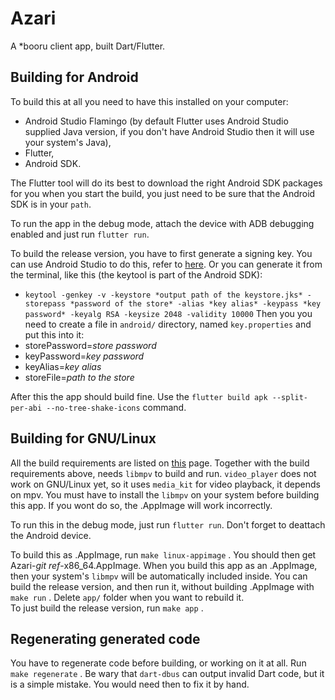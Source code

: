 # Azari

A *booru client app, built Dart/Flutter.

## Building for Android

To build this at all you need to have this installed on your computer:
- Android Studio Flamingo (by default Flutter uses Android Studio supplied Java version, if you don't have Android Studio then it will use your system's Java),
- Flutter,
- Android SDK.

The Flutter tool will do its best to download the right Android SDK packages for you when you start the build, you just need to be sure that the Android SDK is in your `path`.

To run the app in the debug mode, attach the device with ADB debugging enabled and just run `flutter run`.

To build the release version, you have to first generate a signing key.
You can use Android Studio to do this, refer to [here](https://developer.android.com/studio/publish/app-signing#generate-key).
Or you can generate it from the terminal, like this (the keytool is part of the Android SDK):
- `keytool -genkey -v -keystore *output path of the keystore.jks* -storepass *password of the store* -alias *key alias* -keypass *key password* -keyalg RSA -keysize 2048 -validity 10000`
Then you you need to create a file in `android/` directory, named `key.properties` and put this into it:
- storePassword=*store password*
- keyPassword=*key password*
- keyAlias=*key alias*
- storeFile=*path to the store*

After this the app should build fine. Use the `flutter build apk --split-per-abi --no-tree-shake-icons` command.

## Building for GNU/Linux

All the build requirements are listed on [this](https://docs.flutter.dev/get-started/install/linux) page. 
Together with the build requirements above, needs `libmpv` to build and run. `video_player` does not work on GNU/Linux yet, so it uses `media_kit` for video playback, it depends on mpv.
You must have to install the `libmpv` on your system before building this app. If you wont do so, the .AppImage will work incorrectly. 

To run this in the debug mode, just run `flutter run`. Don't forget to deattach the Android device.

To build this as .AppImage, run `make linux-appimage` . You should then get Azari-*git ref*-x86_64.AppImage.
When you build this app as an .AppImage, then your system's `libmpv` will be automatically included inside. 
You can build the release version, and then run it, without building .AppImage with `make run` . Delete `app/` folder when you want to rebuild it.  
To just build the release version, run `make app` .

## Regenerating generated code

You have to regenerate code before building, or working on it at all. Run `make regenerate` . Be wary that `dart-dbus` can output invalid Dart code, but it is a simple mistake. You would need then to fix it by hand.
